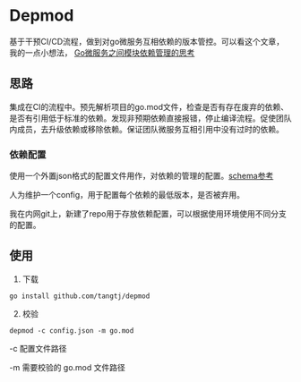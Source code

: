 # Depmod
基于干预CI/CD流程，做到对go微服务互相依赖的版本管控。可以看这个文章，我的一点小想法，
[Go微服务之间模块依赖管理的思考](https://tangtj.cn/post/2021/07-18-Go%E5%BE%AE%E6%9C%8D%E5%8A%A1%E4%B9%8B%E9%97%B4%E6%A8%A1%E5%9D%97%E4%BE%9D%E8%B5%96%E7%AE%A1%E7%90%86%E7%9A%84%E6%80%9D%E8%80%83.html)

## 思路
集成在CI的流程中。预先解析项目的go.mod文件，检查是否有存在废弃的依赖、是否有引用低于标准的依赖。发现非预期依赖直接报错，停止编译流程。促使团队内成员，去升级依赖或移除依赖。保证团队微服务互相引用中没有过时的依赖。

### 依赖配置
使用一个外置json格式的配置文件用作，对依赖的管理的配置。[schema参考](/config.schema.json)

人为维护一个config，用于配置每个依赖的最低版本，是否被弃用。

我在内网git上，新建了repo用于存放依赖配置，可以根据使用环境使用不同分支的配置。

## 使用
1. 下载
```shell
go install github.com/tangtj/depmod
```

2. 校验
```shell
depmod -c config.json -m go.mod
```
-c 配置文件路径

-m 需要校验的 go.mod 文件路径